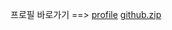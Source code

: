 프로필 바로가기 ==> [profile](https://profile.html)
[github.zip](https://github.com/blamint/blamint.github.io/files/11297869/github.zip)
